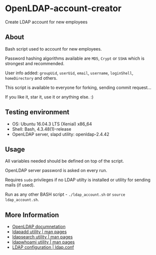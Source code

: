 # OpenLDAP-account-creator
Create LDAP account for new employees

About
-----
Bash script used to account for new employees.

Password hashing algorithms available are `MD5`, `Crypt` or `SSHA` which is strongest and recommended.

User info added: `groupUid`, `userUid`, `email`, `username`, `loginShell`, `homeDirectory` and others.

This script is available to everyone for forking, sending commit request...

If you like it, star it, use it or anything else. :)

Testing environment
----------------
* OS: Ubuntu 16.04.3 LTS (Xenial) x86_64
* Shell: Bash, 4.3.48(1)-release
* OpenLDAP server, slapd utility: openldap-2.4.42

Usage
-----
All variables needed should be defined on top of the script.

OpenLDAP server password is asked on every run.

Requires `sudo` privileges if no LDAP utilty is installed or utility for sending mails (if used).

Run as any other BASH script - `./ldap_account.sh` or `source ldap_account.sh`.


More Information
----------------
* [OpenLDAP documnetation](http://www.openldap.org/)
* [ldapadd utility | man pages](http://www.openldap.org/software//man.cgi?query=ldapadd&sektion=1&apropos=0&manpath=OpenLDAP+2.4-Release)
* [ldapsearch utility | man pages](http://www.openldap.org/software//man.cgi?query=ldapsearch&apropos=0&sektion=1&manpath=OpenLDAP+2.4-Release&format=html)
* [ldapwhoami utility | man pages](http://www.openldap.org/software//man.cgi?query=ldapwhoami&apropos=0&sektion=1&manpath=OpenLDAP+2.4-Release&format=html)
* [LDAP configuration | ldap.conf](http://www.openldap.org/software//man.cgi?query=ldap.conf&sektion=5&apropos=0&manpath=OpenLDAP+2.4-Release)